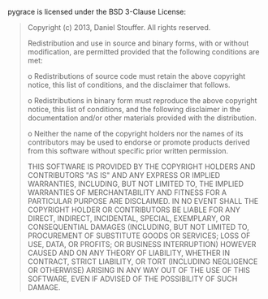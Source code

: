pygrace is licensed under the BSD 3-Clause License:

>  Copyright (c) 2013, Daniel Stouffer. All rights reserved.
>
>  Redistribution and use in source and binary forms, with or without
>  modification, are permitted provided that the following conditions are met:
>
>    o Redistributions of source code must retain the above copyright notice,
>      this list of conditions, and the disclaimer that follows.
>
>    o Redistributions in binary form must reproduce the above copyright
>      notice, this list of conditions, and the following disclaimer in the
>      documentation and/or other materials provided with the distribution.
>
>    o Neither the name of the copyright holders nor the names of its
>      contributors may be used to endorse or promote products derived from
>      this software without specific prior written permission.
>
>  THIS SOFTWARE IS PROVIDED BY THE COPYRIGHT HOLDERS AND CONTRIBUTORS "AS IS"
>  AND ANY EXPRESS OR IMPLIED WARRANTIES, INCLUDING, BUT NOT LIMITED TO, THE
>  IMPLIED WARRANTIES OF MERCHANTABILITY AND FITNESS FOR A PARTICULAR PURPOSE
>  ARE DISCLAIMED. IN NO EVENT SHALL THE COPYRIGHT HOLDER OR CONTRIBUTORS BE
>  LIABLE FOR ANY DIRECT, INDIRECT, INCIDENTAL, SPECIAL, EXEMPLARY, OR
>  CONSEQUENTIAL DAMAGES (INCLUDING, BUT NOT LIMITED TO, PROCUREMENT OF
>  SUBSTITUTE GOODS OR SERVICES; LOSS OF USE, DATA, OR PROFITS; OR BUSINESS
>  INTERRUPTION) HOWEVER CAUSED AND ON ANY THEORY OF LIABILITY, WHETHER IN
>  CONTRACT, STRICT LIABILITY, OR TORT (INCLUDING NEGLIGENCE OR OTHERWISE)
>  ARISING IN ANY WAY OUT OF THE USE OF THIS SOFTWARE, EVEN IF ADVISED OF THE
>  POSSIBILITY OF SUCH DAMAGE.

